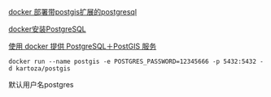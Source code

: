 [docker 部署带postgis扩展的postgresql](https://blog.csdn.net/geol200709/article/details/89481194)



[docker安装PostgreSQL](https://blog.csdn.net/fwk19840301/article/details/80613800)

[使用 docker 提供 PostgreSQL＋PostGIS 服务]()




```shell
docker run --name postgis -e POSTGRES_PASSWORD=12345666 -p 5432:5432 -d kartoza/postgis
```



默认用户名postgres





